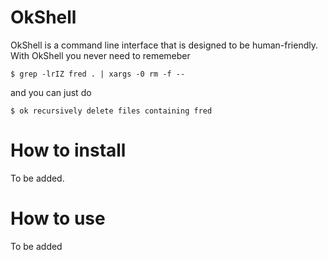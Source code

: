OkShell
=======

OkShell is a command line interface that is designed to be human-friendly. With
OkShell you never need to rememeber

    $ grep -lrIZ fred . | xargs -0 rm -f --

and you can just do

    $ ok recursively delete files containing fred


How to install
==============

To be added.


How to use
==========

To be added


